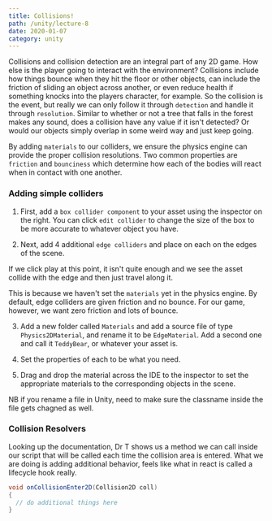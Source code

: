 ```yaml
---
title: Collisions!
path: /unity/lecture-8
date: 2020-01-07
category: unity
---
```


Collisions and collision detection are an integral part of any 2D game. How else is the player going to interact with the environment? Collisions include how things bounce when they hit the floor or other objects, can include the friction of sliding an object across another, or even reduce health if something knocks into the players character, for example. So the collision is the event, but really we can only follow it through `detection` and handle it through `resolution`. Similar to whether or not a tree that falls in the forest makes any sound, does a collision have any value if it isn't detected? Or would our objects simply overlap in some weird way and just keep going.

By adding `materials` to our colliders, we ensure the physics engine can provide the proper collision resolutions. Two common properties are `friction` and `bounciness` which determine how each of the bodies will react when in contact with one another.

### Adding simple colliders

1. First, add a `box collider component` to your asset using the inspector on the right. You can click `edit collider` to change the size of the box to be more accurate to whatever object you have.

2. Next, add 4 additional `edge colliders` and place on each on the edges of the scene.

If we click play at this point, it isn't quite enough and we see the asset collide with the edge and then just travel along it.

This is because we haven't set the `materials` yet in the physics engine. By default, edge colliders are given friction and no bounce. For our game, however, we want zero friction and lots of bounce.

3. Add a new folder called `Materials` and add a source file of type `Physics2DMaterial`, and rename it to be `EdgeMaterial`. Add a second one and call it `TeddyBear`, or whatever your asset is.

4. Set the properties of each to be what you need.

5. Drag and drop the material across the IDE to the inspector to set the appropriate materials to the corresponding objects in the scene.

NB if you rename a file in Unity, need to make sure the classname inside the file gets chagned as well.

### Collision Resolvers

Looking up the documentation, Dr T shows us a method we can call inside our script that will be called each time the collision area is entered. What we are doing is adding additional behavior, feels like what in react is called a lifecycle hook really.

```c#
void onCollisionEnter2D(Collision2D coll)
{
  // do additional things here
}
```
